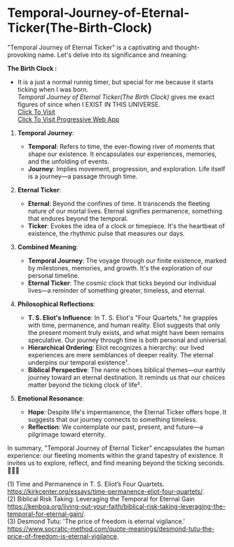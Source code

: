 # Temporal-Journey-of-Eternal-Ticker(The-Birth-Clock)
"Temporal Journey of Eternal Ticker" is a captivating and thought-provoking name. Let's delve into its significance and meaning:

**The Birth Clock :**
- It is a just a normal runnig timer, but special for me because it starts ticking when I was born.<br>
<i>Temporal Journey of Eternal Ticker(The Birth Clock)</i> gives me exact figures of since when I EXIST IN THIS UNIVERSE.   
<a href="https://djartimus.github.io/The-Birth-Clock/">Click To Visit</a><br>
<a href="https://the-birth-clock.netlify.app">Click To Visit Progressive Web App</a>
1. **Temporal Journey**:
   - **Temporal**: Refers to time, the ever-flowing river of moments that shape our existence. It encapsulates our experiences, memories, and the unfolding of events.
   - **Journey**: Implies movement, progression, and exploration. Life itself is a journey—a passage through time.

2. **Eternal Ticker**:
   - **Eternal**: Beyond the confines of time. It transcends the fleeting nature of our mortal lives. Eternal signifies permanence, something that endures beyond the temporal.
   - **Ticker**: Evokes the idea of a clock or timepiece. It's the heartbeat of existence, the rhythmic pulse that measures our days.

3. **Combined Meaning**:
   - **Temporal Journey**: The voyage through our finite existence, marked by milestones, memories, and growth. It's the exploration of our personal timeline.
   - **Eternal Ticker**: The cosmic clock that ticks beyond our individual lives—a reminder of something greater, timeless, and eternal.

4. **Philosophical Reflections**:
   - **T. S. Eliot's Influence**: In T. S. Eliot's "Four Quartets," he grapples with time, permanence, and human reality. Eliot suggests that only the present moment truly exists, and what might have been remains speculative. Our journey through time is both personal and universal.
   - **Hierarchical Ordering**: Eliot recognizes a hierarchy: our lived experiences are mere semblances of deeper reality. The eternal underpins our temporal existence¹.
   - **Biblical Perspective**: The name echoes biblical themes—our earthly journey toward an eternal destination. It reminds us that our choices matter beyond the ticking clock of life².

5. **Emotional Resonance**:
   - **Hope**: Despite life's impermanence, the Eternal Ticker offers hope. It suggests that our journey connects to something timeless.
   - **Reflection**: We contemplate our past, present, and future—a pilgrimage toward eternity.

In summary, "Temporal Journey of Eternal Ticker" encapsulates the human experience: our fleeting moments within the grand tapestry of existence. It invites us to explore, reflect, and find meaning beyond the ticking seconds. 🌟⏰✨

(1) Time and Permanence in T. S. Eliot’s Four Quartets. https://kirkcenter.org/essays/time-permanence-eliot-four-quartets/.
<br>(2) Biblical Risk Taking: Leveraging the Temporal for Eternal Gain https://kenboa.org/living-out-your-faith/biblical-risk-taking-leveraging-the-temporal-for-eternal-gain/.
<br>(3) Desmond Tutu: 'The price of freedom is eternal vigilance.' https://www.socratic-method.com/quote-meanings/desmond-tutu-the-price-of-freedom-is-eternal-vigilance.

